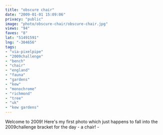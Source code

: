 ```yaml
---
title: "obscure chair"
date: "2009-01-01 15:09:06"
privacy: "public"
image: "photo/obscure-chair/obscure-chair.jpg"
views: "94"
faves: "8"
lat: "51491591"
lng: "-304656"
tags:
- "via-pixelpipe"
- "2009challenge"
- "bench"
- "chair"
- "england"
- "fauna"
- "gardens"
- "kew"
- "monochrome"
- "richmond"
- "tree"
- "uk"
- "kew gardens"
---
```

Welcome to 2009! Here's my first photo which just happens to fall into the 2009challenge bracket for the day - a chair! - <a href="/photos/2009/01/01/obscure-chair"></a>
